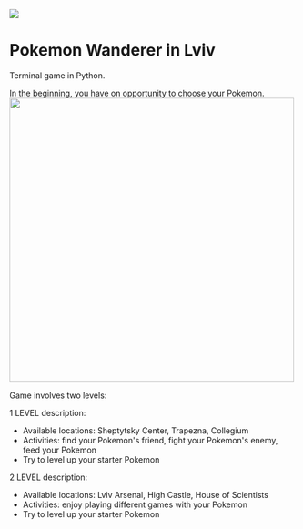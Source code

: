 ![](https://github.com/KateKo04/Pokemon_wanderer/blob/main/poke_backgrpund.jpg)

# Pokemon Wanderer in Lviv

Terminal game in Python. 

In the beginning, you have on opportunity to choose your Pokemon.
<img width="500" src="https://github.com/KateKo04/Pokemon_wanderer/blob/main/charmaleon.png">

Game involves two levels:

1 LEVEL description:
* Available locations: Sheptytsky Center, Trapezna, Collegium
* Activities: find your Pokemon's friend, fight your Pokemon's enemy, feed your Pokemon
* Try to level up your starter Pokemon

2 LEVEL description:
* Available locations: Lviv Arsenal, High Castle, House of Scientists
* Activities: enjoy playing different games with your Pokemon
* Try to level up your starter Pokemon

